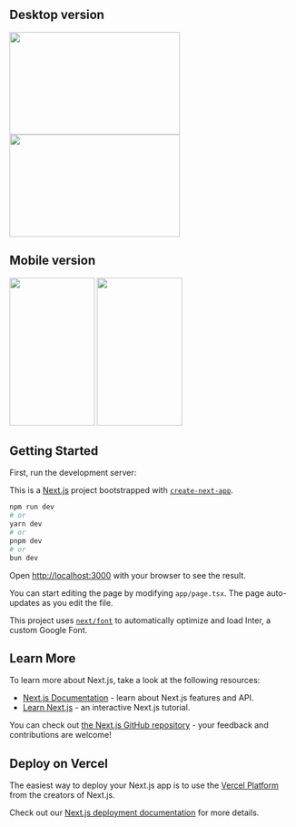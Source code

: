 ## Desktop version

<img src="https://github.com/user-attachments/assets/ee9b024b-8deb-4ec8-8789-a8aac0be316f" height="180" width="300"/> <img src="https://github.com/user-attachments/assets/f148ba46-8bdb-45ba-b2aa-88242c8f65cf" height="180" width="300"/>

## Mobile version

<img src="https://github.com/user-attachments/assets/f39d41d0-750b-4c47-94a8-87f3199c72bc" width="150" height="260" /> <img src="https://github.com/user-attachments/assets/ad0e115c-960e-43ef-9fad-df318cd346a1" width="150" height="260" />

## Getting Started

First, run the development server:

This is a [Next.js](https://nextjs.org/) project bootstrapped with [`create-next-app`](https://github.com/vercel/next.js/tree/canary/packages/create-next-app).

```bash
npm run dev
# or
yarn dev
# or
pnpm dev
# or
bun dev
```

Open [http://localhost:3000](http://localhost:3000) with your browser to see the result.

You can start editing the page by modifying `app/page.tsx`. The page auto-updates as you edit the file.

This project uses [`next/font`](https://nextjs.org/docs/basic-features/font-optimization) to automatically optimize and load Inter, a custom Google Font.

## Learn More

To learn more about Next.js, take a look at the following resources:

- [Next.js Documentation](https://nextjs.org/docs) - learn about Next.js features and API.
- [Learn Next.js](https://nextjs.org/learn) - an interactive Next.js tutorial.

You can check out [the Next.js GitHub repository](https://github.com/vercel/next.js/) - your feedback and contributions are welcome!

## Deploy on Vercel

The easiest way to deploy your Next.js app is to use the [Vercel Platform](https://vercel.com/new?utm_medium=default-template&filter=next.js&utm_source=create-next-app&utm_campaign=create-next-app-readme) from the creators of Next.js.

Check out our [Next.js deployment documentation](https://nextjs.org/docs/deployment) for more details.
